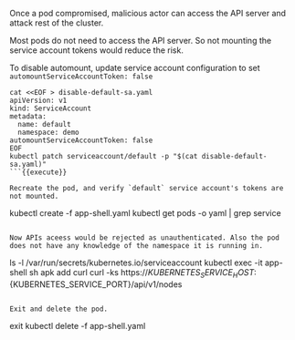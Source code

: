
Once a pod compromised, malicious actor can access the API server and attack rest of the cluster. 

Most pods do not need to access the API server. So not mounting the service account tokens would reduce the risk.

To disable automount, update service account configuration to set `automountServiceAccountToken: false`
```
cat <<EOF > disable-default-sa.yaml
apiVersion: v1
kind: ServiceAccount
metadata:
  name: default
  namespace: demo
automountServiceAccountToken: false
EOF
kubectl patch serviceaccount/default -p "$(cat disable-default-sa.yaml)"
```{{execute}}

Recreate the pod, and verify `default` service account's tokens are not mounted.
```
kubectl create -f app-shell.yaml
kubectl get pods -o yaml | grep service
```{{execute}}

Now APIs aceess would be rejected as unauthenticated. Also the pod does not have any knowledge of the namespace it is running in.
```
ls -l /var/run/secrets/kubernetes.io/serviceaccount
kubectl exec -it app-shell sh
apk add curl
curl -ks https://${KUBERNETES_SERVICE_HOST}:${KUBERNETES_SERVICE_PORT}/api/v1/nodes
```{{execute}}

Exit and delete the pod.
```
exit
kubectl delete -f app-shell.yaml
```{{execute}} 